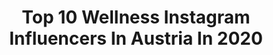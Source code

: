---
title: Top 10 Wellness Instagram Influencers In Austria In 2020
description: >-
  Find top wellness Instagram influencers in Austria in 2020. Most popular hashtags: #austria #mountains #winter #wellness.
platform: Instagram
profiles:
  - username: "purealexiafast"
    fullname: >-
      Alexia Fast
    location: "Austria"
    followers: 24524
    engagement: 235
    commentsToLikes: 0.024967
    avatar: "https://scontent-bos3-1.cdninstagram.com/v/t51.2885-19/s320x320/89596241_2656829657883541_8157241010867404800_n.jpg?_nc_ht=scontent-bos3-1.cdninstagram.com&_nc_ohc=VbPr36ib_0AAX-lnFzg&oh=a35999de961283a4b08651c9a1f5d7ed&oe=5EB18463"
    verified: true
    hashtags: "#fluffy, #actorsheadshot, #vancouverbc, #repost"
  - username: "raffis_wonderland"
    fullname: >-
      🌸 Raffaela 🌸
    location: "Austria"
    followers: 13097
    engagement: 1118
    commentsToLikes: 0.061847
    avatar: "https://scontent-amt2-1.cdninstagram.com/v/t51.2885-19/s320x320/67382944_431504044115890_335682175565299712_n.jpg?_nc_ht=scontent-amt2-1.cdninstagram.com&_nc_ohc=_emEiQsdI8cAX9Uiu9g&oh=d075dc313ae359de1fe1c23c4131f193&oe=5EBAAD4E"
    verified: false
    hashtags: "#portraitvision, #whitedress, #colourpop, #austrianalps"
  - username: "gabriel.hofi"
    fullname: >-
      Gᴀʙʀɪᴇʟ *8𝗞*
    location: "Austria"
    followers: 8710
    engagement: 1799
    commentsToLikes: 0.043330
    avatar: "https://scontent-amt2-1.cdninstagram.com/v/t51.2885-19/s320x320/75450421_413816576215956_4121192906318938112_n.jpg?_nc_ht=scontent-amt2-1.cdninstagram.com&_nc_ohc=6k-Lup-8oC4AX9KBsEe&oh=a5a5f3ec5da85b925c589edcd1863655&oe=5EBB43B0"
    verified: false
    hashtags: "#pelz, #schlossesterhazy, #picturetwo, #valentinesday"
  - username: "ramonaelsener"
    fullname: >-
      RAMONA ELSENER
    location: "Austria"
    followers: 18330
    engagement: 720
    commentsToLikes: 0.025323
    avatar: "https://scontent-lhr8-1.cdninstagram.com/v/t51.2885-19/s320x320/79188867_847754705661665_5978995286675030016_n.jpg?_nc_ht=scontent-lhr8-1.cdninstagram.com&_nc_ohc=Po2haEpZEMcAX_SxJAw&oh=be913b1d205946533937990652bc02d2&oe=5EBBF681"
    verified: true
    hashtags: "#thinkaboutit, #hotel, #arosakitzb, #spa"
  - username: "lisa_weinberger"
    fullname: >-
      𝑩𝑬𝑨𝑼𝑻𝒀 | 𝑭𝑨𝑺𝑯𝑰𝑶𝑵 | 𝑳𝑰𝑭𝑬𝑺𝑻𝒀𝑳𝑬
    location: "Austria"
    followers: 86623
    engagement: 1302
    commentsToLikes: 0.015610
    avatar: "https://scontent-amt2-1.cdninstagram.com/v/t51.2885-19/s320x320/91153635_2529072617351615_7999280437367144448_n.jpg?_nc_ht=scontent-amt2-1.cdninstagram.com&_nc_ohc=P2mQ7KZOKFAAX82LN4x&oh=0738a84075787e2687dfe447bf73ce13&oe=5EBBDF7D"
    verified: false
    hashtags: "#quarantine, #instagood, #gym, #fashionweek"
  - username: "patrickhonsal"
    fullname: >-
      Patrick
    location: "Austria"
    followers: 61309
    engagement: 296
    commentsToLikes: 0.044238
    avatar: "https://scontent-amt2-1.cdninstagram.com/v/t51.2885-19/s320x320/70610529_560968104640267_1384051437314506752_n.jpg?_nc_ht=scontent-amt2-1.cdninstagram.com&_nc_ohc=maO696AclB0AX-Nvync&oh=ed52f462bbe0dad7f62e69925e98f6da&oe=5EB8127E"
    verified: false
    hashtags: "#keepitsimple, #shooting, #streetstylemen, #ootd"
  - username: "melinamerkhoffer"
    fullname: >-
      Melina Merkhoffer
    location: "Austria"
    followers: 15532
    engagement: 633
    commentsToLikes: 0.042946
    avatar: "https://scontent-lhr8-1.cdninstagram.com/v/t51.2885-19/s320x320/62252412_707746429679581_4187594861651689472_n.jpg?_nc_ht=scontent-lhr8-1.cdninstagram.com&_nc_ohc=wk77bBrQ8MUAX_m9Ir1&oh=7fd0bce8239a465941ec546598f7a7c9&oe=5EB9C606"
    verified: false
    hashtags: "#powder, #madonnadicampiglio, #wilderkaiser, #passionpass"
  - username: "francesverweij"
    fullname: >-
      FRANCES VERWEIJ 🇳🇱
    location: "Austria"
    followers: 11593
    engagement: 1018
    commentsToLikes: 0.024197
    avatar: "https://scontent-ams4-1.cdninstagram.com/v/t51.2885-19/s320x320/91186835_577575036181200_5370401650647236608_n.jpg?_nc_ht=scontent-ams4-1.cdninstagram.com&_nc_ohc=Zj23lRG9Uo0AX9NUz5c&oh=5c849dfdf180f1faba7aa7513237f453&oe=5EBA3945"
    verified: false
    hashtags: "#tbt, #reminiscing, #einfachmehrerleben, #skiing"
  - username: "martinwieland"
    fullname: >-
      Martin Wieland
    location: "Austria"
    followers: 32587
    engagement: 176
    commentsToLikes: 0.017617
    avatar: "https://scontent-ams4-1.cdninstagram.com/v/t51.2885-19/s320x320/21480481_737217319813447_3683296650912071680_n.jpg?_nc_ht=scontent-ams4-1.cdninstagram.com&_nc_ohc=VkBduR684sQAX92-Vh1&oh=8e5978513abc55c536cef5b7d3f4402f&oe=5EB955DA"
    verified: false
    hashtags: "#indoor, #retrostyle, #darkhair, #vacation"
  - username: "the_bird_view"
    fullname: >-
      
    location: "Austria"
    followers: 8311
    engagement: 1206
    commentsToLikes: 0.039375
    avatar: "https://scontent-lhr8-1.cdninstagram.com/v/t51.2885-19/s320x320/44279503_330084817572380_77916608034504704_n.jpg?_nc_ht=scontent-lhr8-1.cdninstagram.com&_nc_ohc=112At_vwCGEAX84ltdF&oh=294b7fe919fc8e767f830b0fc5b40a32&oe=5EBBB982"
    verified: false
    hashtags: "#livingthedream, #lifeisyourcanvas, #bergmomente, #sunrisehike"
---